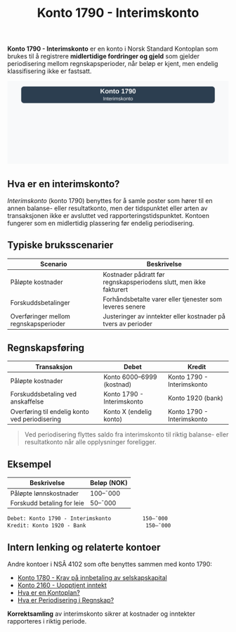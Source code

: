 ﻿---
title: "Konto 1790 - Interimskonto"
meta_title: "1790-interimskonto"
meta_description: '**Konto 1790 - Interimskonto** er en konto i Norsk Standard Kontoplan som brukes til å registrere **midlertidige fordringer og gjeld** som gjelder periodiserin...'
slug: 1790-interimskonto
type: blog
layout: pages/single
---

**Konto 1790 - Interimskonto** er en konto i Norsk Standard Kontoplan som brukes til å registrere **midlertidige fordringer og gjeld** som gjelder periodisering mellom regnskapsperioder, når beløp er kjent, men endelig klassifisering ikke er fastsatt.

![Illustrasjon av konto 1790 Interimskonto](1790-interimskonto-image.svg)

## Hva er en interimskonto?

*Interimskonto* (konto 1790) benyttes for å samle poster som hører til en annen balanse- eller resultatkonto, men der tidspunktet eller arten av transaksjonen ikke er avsluttet ved rapporteringstidspunktet. Kontoen fungerer som en midlertidig plassering før endelig periodisering.

## Typiske bruksscenarier

| Scenario                                         | Beskrivelse                                                  |
|--------------------------------------------------|--------------------------------------------------------------|
| Påløpte kostnader                                | Kostnader pådratt før regnskapsperiodens slutt, men ikke fakturert |
| Forskuddsbetalinger                              | Forhåndsbetalte varer eller tjenester som leveres senere      |
| Overføringer mellom regnskapsperioder            | Justeringer av inntekter eller kostnader på tvers av perioder |

## Regnskapsføring

| Transaksjon                                      | Debet                   | Kredit                    |
|--------------------------------------------------|--------------------------|---------------------------|
| Påløpte kostnader                                | Konto 6000–6999 (kostnad)| Konto 1790 - Interimskonto|
| Forskuddsbetaling ved anskaffelse                | Konto 1790 - Interimskonto| Konto 1920 (bank)        |
| Overføring til endelig konto ved periodisering   | Konto X (endelig konto)  | Konto 1790 - Interimskonto|

> Ved periodisering flyttes saldo fra interimskonto til riktig balanse- eller resultatkonto når alle opplysninger foreligger.

## Eksempel

| Beskrivelse                    | Beløp (NOK) |
|--------------------------------|-------------|
| Påløpte lønnskostnader         | 100–¯000     |
| Forskudd betaling for leie     | 50–¯000      |

```plaintext
Debet: Konto 1790 - Interimskonto          150–¯000
Kredit: Konto 1920 - Bank                   150–¯000
```

## Intern lenking og relaterte kontoer

Andre kontoer i NSÂ 4102 som ofte benyttes sammen med konto 1790:

* [Konto 1780 - Krav på innbetaling av selskapskapital](/blogs/kontoplan/1780-krav-pa-innbetaling-av-selskapskapital "Konto 1780 - Krav på innbetaling av selskapskapital")
* [Konto 2160 - Uopptjent inntekt](/blogs/kontoplan/2160-uopptjent-inntekt "Konto 2160 - Uopptjent inntekt")
* [Hva er en Kontoplan?](/blogs/regnskap/hva-er-kontoplan "Hva er en Kontoplan? Komplett Guide til Kontoplaner i Norsk Regnskap")
* [Hva er Periodisering i Regnskap?](/blogs/regnskap/hva-er-periodisering "Hva er Periodisering i Regnskap? Komplett Guide til Periodiseringsprinsippet")

**Korrektsamling** av interimskonto sikrer at kostnader og inntekter rapporteres i riktig periode.






